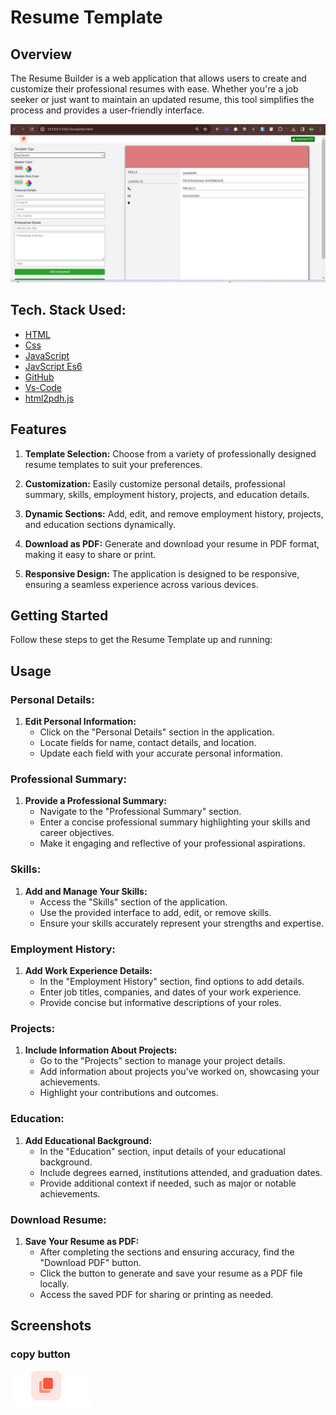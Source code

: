 # Resume Template

## Overview

The Resume Builder is a web application that allows users to create and customize their professional resumes with ease. Whether you're a job seeker or just want to maintain an updated resume, this tool simplifies the process and provides a user-friendly interface.

![Alt Text](./images/Screenshot%202024-02-13%20010118.png)

## Tech. Stack Used:

- [HTML](https://en.wikipedia.org/wiki/HTML)
- [Css](https://en.wikipedia.org/wiki/CSS)
- [JavaScript](https://en.wikipedia.org/wiki/JavaScript)
- [JavScript Es6](https://en.wikipedia.org/wiki/JavaScript)
- [GitHub](https://github.com/)
- [Vs-Code](https://code.visualstudio.com/)
- [html2pdh.js](https://rawgit.com/eKoopmans/html2pdf/master/dist/html2pdf.bundle.js)

## Features

1. **Template Selection:** Choose from a variety of professionally designed resume templates to suit your preferences.

2. **Customization:** Easily customize personal details, professional summary, skills, employment history, projects, and education details.

3. **Dynamic Sections:** Add, edit, and remove employment history, projects, and education sections dynamically.

4. **Download as PDF:** Generate and download your resume in PDF format, making it easy to share or print.

5. **Responsive Design:** The application is designed to be responsive, ensuring a seamless experience across various devices.

## Getting Started

Follow these steps to get the Resume Template up and running:

## Usage

### Personal Details:

1. **Edit Personal Information:**
   - Click on the "Personal Details" section in the application.
   - Locate fields for name, contact details, and location.
   - Update each field with your accurate personal information.

### Professional Summary:

1. **Provide a Professional Summary:**
   - Navigate to the "Professional Summary" section.
   - Enter a concise professional summary highlighting your skills and career objectives.
   - Make it engaging and reflective of your professional aspirations.

### Skills:

1. **Add and Manage Your Skills:**
   - Access the "Skills" section of the application.
   - Use the provided interface to add, edit, or remove skills.
   - Ensure your skills accurately represent your strengths and expertise.

### Employment History:

1. **Add Work Experience Details:**
   - In the "Employment History" section, find options to add details.
   - Enter job titles, companies, and dates of your work experience.
   - Provide concise but informative descriptions of your roles.

### Projects:

1. **Include Information About Projects:**
   - Go to the "Projects" section to manage your project details.
   - Add information about projects you've worked on, showcasing your achievements.
   - Highlight your contributions and outcomes.

### Education:

1. **Add Educational Background:**
   - In the "Education" section, input details of your educational background.
   - Include degrees earned, institutions attended, and graduation dates.
   - Provide additional context if needed, such as major or notable achievements.

### Download Resume:

1. **Save Your Resume as PDF:**
   - After completing the sections and ensuring accuracy, find the "Download PDF" button.
   - Click the button to generate and save your resume as a PDF file locally.
   - Access the saved PDF for sharing or printing as needed.

## Screenshots

### copy button

![Alt Text](./images/coppyBtn.png)
